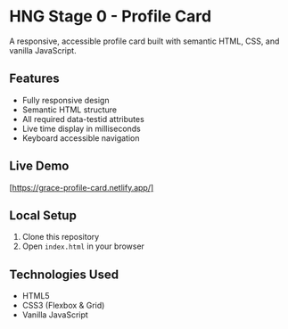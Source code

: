 # HNG Stage 0 - Profile Card

A responsive, accessible profile card built with semantic HTML, CSS, and vanilla JavaScript.

## Features
- Fully responsive design
- Semantic HTML structure
- All required data-testid attributes
- Live time display in milliseconds
- Keyboard accessible navigation

## Live Demo
[https://grace-profile-card.netlify.app/]


## Local Setup
1. Clone this repository
2. Open `index.html` in your browser

## Technologies Used
- HTML5
- CSS3 (Flexbox & Grid)
- Vanilla JavaScript